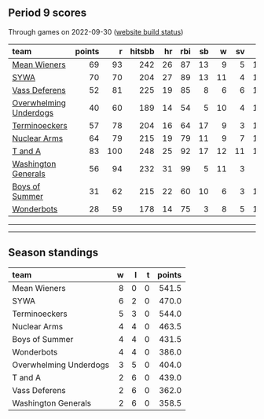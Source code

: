 

## Period 9 scores

Through games on 2022-09-30 ([website build status](https://github.com/brian-bot/pl-site/actions))


|team                                              | points|   r| hitsbb| hr| rbi| sb|  w| sv|  so|   era|  whip|
|:-------------------------------------------------|------:|---:|------:|--:|---:|--:|--:|--:|---:|-----:|-----:|
|[Mean Wieners](./meanwieners)                     |     69|  93|    242| 26|  87| 13|  9|  5| 154| 3.245| 1.109|
|[SYWA](./sywa)                                    |     70|  70|    204| 27|  89| 13| 11|  4| 171| 3.343| 1.023|
|[Vass Deferens](./vassdeferens)                   |     52|  81|    225| 19|  85|  8|  6|  6| 122| 3.434| 1.055|
|[Overwhelming Underdogs](./overwhelmingunderdogs) |     40|  60|    189| 14|  54|  5| 10|  4| 156| 2.657| 1.197|
|[Terminoeckers](./terminoeckers)                  |     57|  78|    204| 16|  64| 17|  9|  3| 157| 2.372| 1.041|
|[Nuclear Arms](./nucleararms)                     |     64|  79|    215| 19|  79| 11|  9|  7| 130| 2.094| 1.006|
|[T and A](./tanda)                                |     83| 100|    248| 25|  92| 17| 12| 11| 156| 3.658| 1.108|
|[Washington Generals](./washingtongenerals)       |     56|  94|    232| 31|  99|  5| 11|  3|  96| 4.249| 1.210|
|[Boys of Summer](./boysofsummer)                  |     31|  62|    215| 22|  60| 10|  6|  3| 134| 5.067| 1.319|
|[Wonderbots](./wonderbots)                        |     28|  59|    178| 14|  75|  3|  8|  5| 138| 4.127| 1.251|

* * *
* * *

## Season standings


|team                   |  w|  l|  t| points|
|:----------------------|--:|--:|--:|------:|
|Mean Wieners           |  8|  0|  0|  541.5|
|SYWA                   |  6|  2|  0|  470.0|
|Terminoeckers          |  5|  3|  0|  544.0|
|Nuclear Arms           |  4|  4|  0|  463.5|
|Boys of Summer         |  4|  4|  0|  431.5|
|Wonderbots             |  4|  4|  0|  386.0|
|Overwhelming Underdogs |  3|  5|  0|  404.0|
|T and A                |  2|  6|  0|  439.0|
|Vass Deferens          |  2|  6|  0|  362.0|
|Washington Generals    |  2|  6|  0|  358.5|


